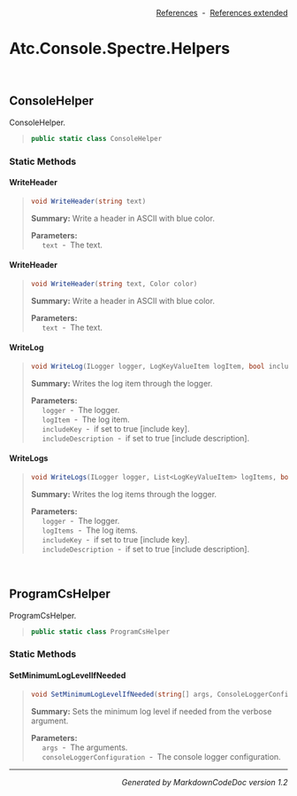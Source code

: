 <div style='text-align: right'>

[References](Index.md)&nbsp;&nbsp;-&nbsp;&nbsp;[References extended](IndexExtended.md)
</div>

# Atc.Console.Spectre.Helpers

<br />

## ConsoleHelper
ConsoleHelper.

>```csharp
>public static class ConsoleHelper
>```

### Static Methods

#### WriteHeader
>```csharp
>void WriteHeader(string text)
>```
><b>Summary:</b> Write a header in ASCII with blue color.
>
><b>Parameters:</b><br>
>&nbsp;&nbsp;&nbsp;&nbsp;&nbsp;`text`&nbsp;&nbsp;-&nbsp;&nbsp;The text.<br />
#### WriteHeader
>```csharp
>void WriteHeader(string text, Color color)
>```
><b>Summary:</b> Write a header in ASCII with blue color.
>
><b>Parameters:</b><br>
>&nbsp;&nbsp;&nbsp;&nbsp;&nbsp;`text`&nbsp;&nbsp;-&nbsp;&nbsp;The text.<br />
#### WriteLog
>```csharp
>void WriteLog(ILogger logger, LogKeyValueItem logItem, bool includeKey = True, bool includeDescription = True)
>```
><b>Summary:</b> Writes the log item through the logger.
>
><b>Parameters:</b><br>
>&nbsp;&nbsp;&nbsp;&nbsp;&nbsp;`logger`&nbsp;&nbsp;-&nbsp;&nbsp;The logger.<br />
>&nbsp;&nbsp;&nbsp;&nbsp;&nbsp;`logItem`&nbsp;&nbsp;-&nbsp;&nbsp;The log item.<br />
>&nbsp;&nbsp;&nbsp;&nbsp;&nbsp;`includeKey`&nbsp;&nbsp;-&nbsp;&nbsp;if set to true [include key].<br />
>&nbsp;&nbsp;&nbsp;&nbsp;&nbsp;`includeDescription`&nbsp;&nbsp;-&nbsp;&nbsp;if set to true [include description].<br />
#### WriteLogs
>```csharp
>void WriteLogs(ILogger logger, List<LogKeyValueItem> logItems, bool includeKey = True, bool includeDescription = True)
>```
><b>Summary:</b> Writes the log items through the logger.
>
><b>Parameters:</b><br>
>&nbsp;&nbsp;&nbsp;&nbsp;&nbsp;`logger`&nbsp;&nbsp;-&nbsp;&nbsp;The logger.<br />
>&nbsp;&nbsp;&nbsp;&nbsp;&nbsp;`logItems`&nbsp;&nbsp;-&nbsp;&nbsp;The log items.<br />
>&nbsp;&nbsp;&nbsp;&nbsp;&nbsp;`includeKey`&nbsp;&nbsp;-&nbsp;&nbsp;if set to true [include key].<br />
>&nbsp;&nbsp;&nbsp;&nbsp;&nbsp;`includeDescription`&nbsp;&nbsp;-&nbsp;&nbsp;if set to true [include description].<br />

<br />

## ProgramCsHelper
ProgramCsHelper.

>```csharp
>public static class ProgramCsHelper
>```

### Static Methods

#### SetMinimumLogLevelIfNeeded
>```csharp
>void SetMinimumLogLevelIfNeeded(string[] args, ConsoleLoggerConfiguration consoleLoggerConfiguration)
>```
><b>Summary:</b> Sets the minimum log level if needed from the verbose argument.
>
><b>Parameters:</b><br>
>&nbsp;&nbsp;&nbsp;&nbsp;&nbsp;`args`&nbsp;&nbsp;-&nbsp;&nbsp;The arguments.<br />
>&nbsp;&nbsp;&nbsp;&nbsp;&nbsp;`consoleLoggerConfiguration`&nbsp;&nbsp;-&nbsp;&nbsp;The console logger configuration.<br />
<hr /><div style='text-align: right'><i>Generated by MarkdownCodeDoc version 1.2</i></div>
